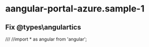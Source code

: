 ﻿# aangular-portal-azure.sample-1

## Fix @types\angulartics

/// <reference types="angular" />
//import * as angular from 'angular';
